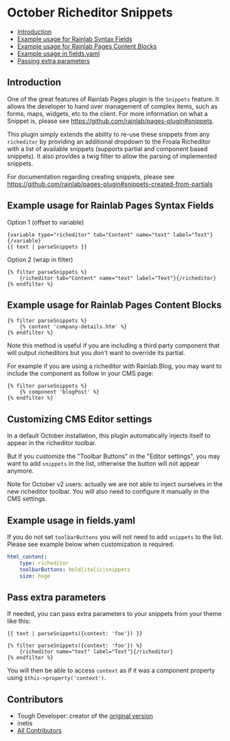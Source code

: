 # October Richeditor Snippets

- [Introduction](#introduction)
- [Example usage for Rainlab Syntax Fields](#syntaxFields)
- [Example usage for Rainlab Pages Content Blocks](#contentBlocks)
- [Example usage in fields.yaml](#fields)
- [Passing extra parameters](#extraParameters)

<a name="introduction"></a>
## Introduction

One of the great features of Rainlab Pages plugin is the `Snippets` feature. It allows the developer to hand over management of complex items, such as forms, maps, widgets, etc to the client. For more information on what a Snippet is, please see https://github.com/rainlab/pages-plugin#snippets.

This plugin simply extends the ability to re-use these snippets from any `richeditor` by providing an additional dropdown to the Froala Richeditor with a list of available snippets (supports partial and component based snippets). It also provides a twig filter to allow the parsing of implemented snippets.

For documentation regarding creating snippets, please see https://github.com/rainlab/pages-plugin#snippets-created-from-partials

<a name="syntaxFields"></a>
## Example usage for Rainlab Pages Syntax Fields

Option 1 (offset to variable)
```
{variable type="richeditor" tab="Content" name="text" label="Text"}{/variable}
{{ text | parseSnippets }}
```

Option 2 (wrap in filter)
```
{% filter parseSnippets %}
    {richeditor tab="Content" name="text" label="Text"}{/richeditor}
{% endfilter %}
```

<a name="contentBlocks"></a>
## Example usage for Rainlab Pages Content Blocks

```
{% filter parseSnippets %}
    {% content 'company-details.htm' %}
{% endfilter %}
```

Note this method is useful if you are including a third party component that will output richeditors but you don't want to override its partial.

For example if you are using a richeditor with Rainlab.Blog, you may want to include the component as follow in your CMS page:
```
{% filter parseSnippets %}
    {% component 'blogPost' %}
{% endfilter %}
```

<a name="cmsSettings"></a>
## Customizing CMS Editor settings

In a default October installation, this plugin automatically injects itself to appear in the richeditor toolbar.

But if you customize the "Toolbar Buttons" in the "Editor settings", you may want to add `snippets` in the list, otherwise the button will not appear anymore.

Note for October v2 users: actually we are not able to inject ourselves in the new richeditor toolbar. You will also need to configure it manually in the CMS settings.

<a name="fields"></a>
## Example usage in fields.yaml

If you do not set `toolbarButtons` you will not need to add `snippets` to the list. Please see example below when customization is required.

```yaml
html_content:
    type: richeditor
    toolbarButtons: bold|italic|snippets
    size: huge
```

<a name="extraParameters"></a>
## Pass extra parameters
If needed, you can pass extra parameters to your snippets from your theme like this:
```
{{ text | parseSnippets({context: 'foo'}) }}
```
```
{% filter parseSnippets({context: 'foo'}) %}
    {richeditor name="text" label="Text"}{/richeditor}
{% endfilter %}
```

You will then be able to access `context` as if it was a component property using `$this->property('context')`.

## Contributors
- Tough Developer: creator of the [original version](https://github.com/toughdeveloper/oc-richeditorsnippets-plugin)
- inetis
- [All Contributors](https://github.com/inetis-ch/oc-richeditorsnippets-plugin/graphs/contributors)
